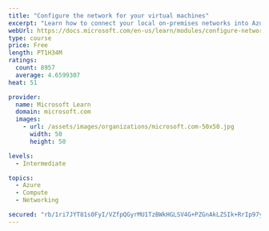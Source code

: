 ```yaml
---
title: "Configure the network for your virtual machines"
excerpt: "Learn how to connect your local on-premises networks into Azure using virtual networks, VPN gateways, and Azure ExpressRoute."
webUrl: https://docs.microsoft.com/en-us/learn/modules/configure-network-for-azure-virtual-machines/
type: course
price: Free
length: PT1H34M
ratings:
  count: 8957
  average: 4.6599307
heat: 51

provider:
  name: Microsoft Learn
  domain: microsoft.com
  images:
    - url: /assets/images/organizations/microsoft.com-50x50.jpg
      width: 50
      height: 50

levels:
  - Intermediate

topics:
  - Azure
  - Compute
  - Networking

secured: "rb/1ri7JYT81s0FyI/VZfpQGyrMU1TzBWkHGLSV4G+PZGnAkLZSIk+RrIp97yDBA1slWHc07JVxeMin5obWI3QyusT0WB5FLYPeS9bum7iQ/Z7hBDBTkAzTyPq3+Cqj7rFl4d967dLxInSKo9HGEBBXR3gpd5QuFgVxquerPEBGLktfW/3m+r/8rH4k8Lca+3m9IKC/3MFoPtfRsnNK3V2QiLs5KoBtbe3djbvvmvo/2dbfeEu4CkyAzPOAl9lE69pgQvaCE2Y4V9hAeYDO+2ls2crUbzEf/Sr6HANCnKw9doXzZEzIJWsm151whebCfmiZYazTUjZIbu+m5K8fCblwvaBOsZBvsCnUkcbyiqo57lzauB6VCJ4N5X1Y1pac42pCLihDreorRsDCYJiA0ilu/7RR4/ebQcyVv2QMEZvM=;1pTivX7AaYhdBFRz0ZEvlw=="
---
```


